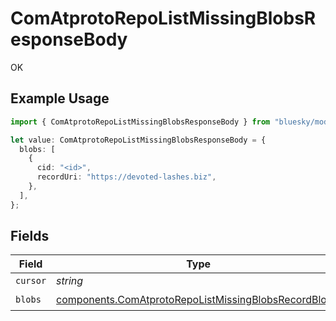 # ComAtprotoRepoListMissingBlobsResponseBody

OK

## Example Usage

```typescript
import { ComAtprotoRepoListMissingBlobsResponseBody } from "bluesky/models/operations";

let value: ComAtprotoRepoListMissingBlobsResponseBody = {
  blobs: [
    {
      cid: "<id>",
      recordUri: "https://devoted-lashes.biz",
    },
  ],
};
```

## Fields

| Field                                                                                                                        | Type                                                                                                                         | Required                                                                                                                     | Description                                                                                                                  |
| ---------------------------------------------------------------------------------------------------------------------------- | ---------------------------------------------------------------------------------------------------------------------------- | ---------------------------------------------------------------------------------------------------------------------------- | ---------------------------------------------------------------------------------------------------------------------------- |
| `cursor`                                                                                                                     | *string*                                                                                                                     | :heavy_minus_sign:                                                                                                           | N/A                                                                                                                          |
| `blobs`                                                                                                                      | [components.ComAtprotoRepoListMissingBlobsRecordBlob](../../models/components/comatprotorepolistmissingblobsrecordblob.md)[] | :heavy_check_mark:                                                                                                           | N/A                                                                                                                          |